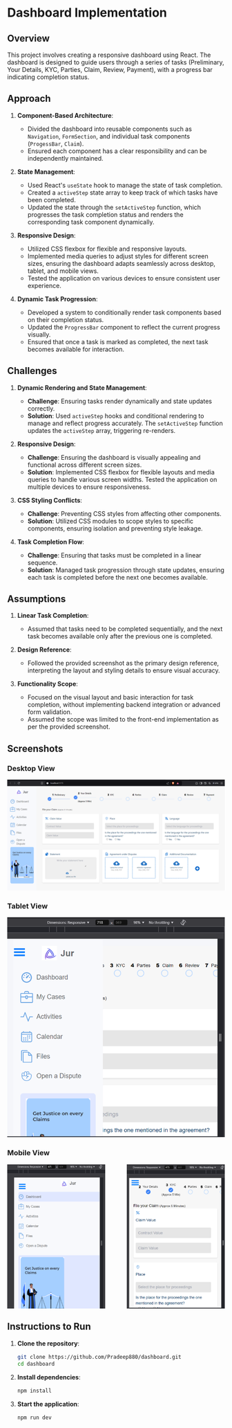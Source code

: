 # Dashboard Implementation

## Overview
This project involves creating a responsive dashboard using React. The dashboard is designed to guide users through a series of tasks (Preliminary, Your Details, KYC, Parties, Claim, Review, Payment), with a progress bar indicating completion status.

## Approach
1. **Component-Based Architecture**: 
   - Divided the dashboard into reusable components such as `Navigation`, `FormSection`, and individual task components (`ProgessBar`, `Claim`).
   - Ensured each component has a clear responsibility and can be independently maintained.

2. **State Management**:
   - Used React's `useState` hook to manage the state of task completion.
   - Created a `activeStep` state array to keep track of which tasks have been completed.
   - Updated the state through the `setActiveStep` function, which progresses the task completion status and renders the corresponding task component dynamically.

3. **Responsive Design**:
   - Utilized CSS flexbox for flexible and responsive layouts.
   - Implemented media queries to adjust styles for different screen sizes, ensuring the dashboard adapts seamlessly across desktop, tablet, and mobile views.
   - Tested the application on various devices to ensure consistent user experience.

4. **Dynamic Task Progression**:
   - Developed a system to conditionally render task components based on their completion status.
   - Updated the `ProgressBar` component to reflect the current progress visually.
   - Ensured that once a task is marked as completed, the next task becomes available for interaction.

## Challenges
1. **Dynamic Rendering and State Management**:
   - **Challenge**: Ensuring tasks render dynamically and state updates correctly.
   - **Solution**: Used `activeStep` hooks and conditional rendering to manage and reflect progress accurately. The `setActiveStep` function updates the `activeStep` array, triggering re-renders.

2. **Responsive Design**:
   - **Challenge**: Ensuring the dashboard is visually appealing and functional across different screen sizes.
   - **Solution**: Implemented CSS flexbox for flexible layouts and media queries to handle various screen widths. Tested the application on multiple devices to ensure responsiveness.

3. **CSS Styling Conflicts**:
   - **Challenge**: Preventing CSS styles from affecting other components.
   - **Solution**: Utilized CSS modules to scope styles to specific components, ensuring isolation and preventing style leakage.

4. **Task Completion Flow**:
   - **Challenge**: Ensuring that tasks must be completed in a linear sequence.
   - **Solution**: Managed task progression through state updates, ensuring each task is completed before the next one becomes available.

## Assumptions
1. **Linear Task Completion**:
   - Assumed that tasks need to be completed sequentially, and the next task becomes available only after the previous one is completed.

2. **Design Reference**:
   - Followed the provided screenshot as the primary design reference, interpreting the layout and styling details to ensure visual accuracy.

3. **Functionality Scope**:
   - Focused on the visual layout and basic interaction for task completion, without implementing backend integration or advanced form validation.
   - Assumed the scope was limited to the front-end implementation as per the provided screenshot.

## Screenshots
### Desktop View
![Desktop View](Dashboard/screenshot/desktop_view.png)

### Tablet View
![Tablet View](Dashboard/screenshot/tablet_view.png)

### Mobile View
<div style="display: flex; justify-content: space-between;">
  <img src="Dashboard/screenshot/mobile_view1.png" alt="Mobile View 1" style="width: 45%;">
  <img src="Dashboard/screenshot/mobile_view2.png" alt="Mobile View 2" style="width: 45%;">
</div>

## Instructions to Run
1. **Clone the repository**:
   ```bash
   git clone https://github.com/Pradeep880/dashboard.git
   cd dashboard
2. **Install dependencies**:
   ```bash
   npm install
3. **Start the application**:
   ```bash
   npm run dev      
